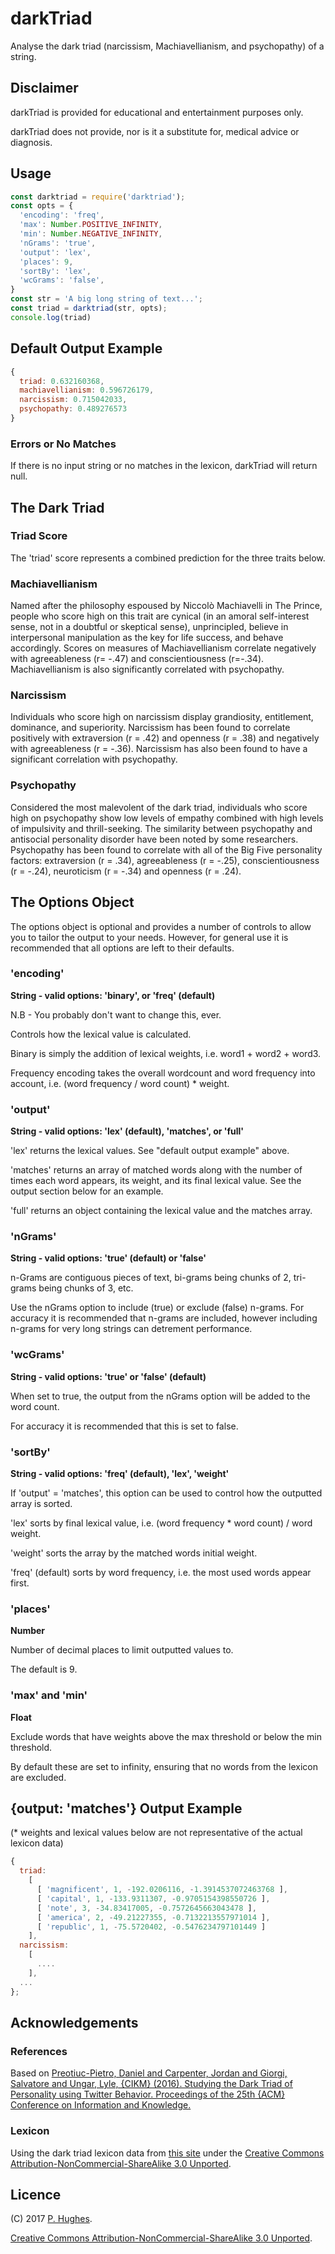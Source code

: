 # darkTriad

Analyse the dark triad (narcissism, Machiavellianism, and psychopathy) of a string.

## Disclaimer

darkTriad is provided for educational and entertainment purposes only.

darkTriad does not provide, nor is it a substitute for, medical advice or diagnosis.

## Usage
```javascript
const darktriad = require('darktriad');
const opts = {
  'encoding': 'freq',
  'max': Number.POSITIVE_INFINITY,
  'min': Number.NEGATIVE_INFINITY,
  'nGrams': 'true',
  'output': 'lex',
  'places': 9,
  'sortBy': 'lex',
  'wcGrams': 'false',
}
const str = 'A big long string of text...';
const triad = darktriad(str, opts);
console.log(triad)
```

## Default Output Example
```javascript
{
  triad: 0.632160368,
  machiavellianism: 0.596726179,
  narcissism: 0.715042033,
  psychopathy: 0.489276573
}
```

### Errors or No Matches
If there is no input string or no matches in the lexicon, darkTriad will return null.

## The Dark Triad

### Triad Score
The 'triad' score represents a combined prediction for the three traits below.

### Machiavellianism
Named after the philosophy espoused by Niccolò Machiavelli in The Prince, people who score high on this trait are cynical (in an amoral self-interest sense, not in a doubtful or skeptical sense), unprincipled, believe in interpersonal manipulation as the key for life success, and behave accordingly. Scores on measures of Machiavellianism correlate negatively with agreeableness (r= -.47) and conscientiousness (r=-.34). Machiavellianism is also significantly correlated with psychopathy.

### Narcissism
Individuals who score high on narcissism display grandiosity, entitlement, dominance, and superiority. Narcissism has been found to correlate positively with extraversion (r = .42) and openness (r = .38) and negatively with agreeableness (r = -.36). Narcissism has also been found to have a significant correlation with psychopathy.

### Psychopathy
Considered the most malevolent of the dark triad, individuals who score high on psychopathy show low levels of empathy combined with high levels of impulsivity and thrill-seeking. The similarity between psychopathy and antisocial personality disorder have been noted by some researchers. Psychopathy has been found to correlate with all of the Big Five personality factors: extraversion (r = .34), agreeableness (r = -.25), conscientiousness (r = -.24), neuroticism (r = -.34) and openness (r = .24).

## The Options Object

The options object is optional and provides a number of controls to allow you to tailor the output to your needs. However, for general use it is recommended that all options are left to their defaults.

### 'encoding'

**String - valid options: 'binary', or 'freq' (default)**

N.B - You probably don't want to change this, ever.

Controls how the lexical value is calculated.

Binary is simply the addition of lexical weights, i.e. word1 + word2 + word3.

Frequency encoding takes the overall wordcount and word frequency into account, i.e. (word frequency / word count) * weight.

### 'output'

**String - valid options: 'lex' (default), 'matches', or 'full'**

'lex' returns the lexical values. See "default output example" above.

'matches' returns an array of matched words along with the number of times each word appears, its weight, and its final lexical value. See the output section below for an example.

'full' returns an object containing the lexical value and the matches array.

### 'nGrams'

**String - valid options: 'true' (default) or 'false'**

n-Grams are contiguous pieces of text, bi-grams being chunks of 2, tri-grams being chunks of 3, etc.

Use the nGrams option to include (true) or exclude (false) n-grams. For accuracy it is recommended that n-grams are included, however including n-grams for very long strings can detrement performance.

### 'wcGrams'

**String - valid options: 'true' or 'false' (default)**

When set to true, the output from the nGrams option will be added to the word count.

For accuracy it is recommended that this is set to false.

### 'sortBy'

**String - valid options: 'freq' (default), 'lex', 'weight'**

If 'output' = 'matches', this option can be used to control how the outputted array is sorted.

'lex' sorts by final lexical value, i.e. (word frequency * word count) / word weight.

'weight' sorts the array by the matched words initial weight.

'freq' (default) sorts by word frequency, i.e. the most used words appear first.

### 'places'

**Number**

Number of decimal places to limit outputted values to.

The default is 9.

### 'max' and 'min'

**Float**

Exclude words that have weights above the max threshold or below the min threshold.

By default these are set to infinity, ensuring that no words from the lexicon are excluded.

## {output: 'matches'} Output Example
(* weights and lexical values below are not representative of the actual lexicon data)

```javascript
{
  triad:
    [
      [ 'magnificent', 1, -192.0206116, -1.3914537072463768 ],
      [ 'capital', 1, -133.9311307, -0.9705154398550726 ],
      [ 'note', 3, -34.83417005, -0.7572645663043478 ],
      [ 'america', 2, -49.21227355, -0.7132213557971014 ],
      [ 'republic', 1, -75.5720402, -0.5476234797101449 ]
    ],
  narcissism:
    [
      ....
    ],
  ...
};
```

## Acknowledgements

### References

Based on [Preotiuc-Pietro, Daniel and Carpenter, Jordan and Giorgi, Salvatore and Ungar, Lyle, {CIKM} (2016). Studying the Dark Triad of Personality using Twitter Behavior. Proceedings of the 25th {ACM} Conference on Information and Knowledge.](http://wwbp.org/papers/darktriad16cikm.pdf)

### Lexicon
Using the dark triad lexicon data from [this site](https://sites.sas.upenn.edu/danielpr/pages/resources) under the [Creative Commons Attribution-NonCommercial-ShareAlike 3.0 Unported](http://creativecommons.org/licenses/by-nc-sa/3.0/).

## Licence
(C) 2017 [P. Hughes](https://www.phugh.es).

[Creative Commons Attribution-NonCommercial-ShareAlike 3.0 Unported](http://creativecommons.org/licenses/by-nc-sa/3.0/).